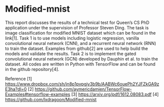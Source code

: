 # Modified-mnist

This report discusses the results of a technical test for Queen’s CS PhD application under the
supervision of Professor Steven Ding. The task is image classification for modified MNIST
dataset which can be found in the link[1]. Task 1 is to use models including logistic regression,
vanilla convolutional neural network (CNN), and a recurrent neural network (RNN) to train the
dataset. Examples from github[2] are used to help build the models and validate the results.
Task 2 is to implement the gated convolutional neural network (GCN) developed by Dauphin et
al. to train the dataset. All codes are written in Python with TensorFlow and can be found in the
github repository[4].

Reference
[1] https://www.dropbox.com/sh/jn8p1pvpgjy3b9b/AABWc6ouePh2YJFZkGA9zE3ha?dl=0
[2] https://github.com/aymericdamien/TensorFlow-Examples#tensorflow-examples
[3] https://arxiv.org/pdf/1612.08083.pdf
[4] https://github.com/lxdragoon/Modified-mnist
